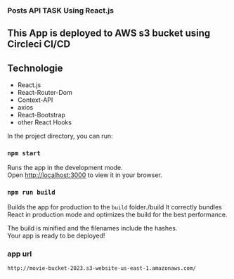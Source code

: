 ### Posts API TASK Using React.js

## This App is deployed to AWS s3 bucket using Circleci CI/CD

## Technologie

- React.js
- React-Router-Dom
- Context-API
- axios
- React-Bootstrap
- other React Hooks

In the project directory, you can run:

### `npm start`

Runs the app in the development mode.\
Open [http://localhost:3000](http://localhost:3000) to view it in your browser.

### `npm run build`

Builds the app for production to the `build` folder./build
It correctly bundles React in production mode and optimizes the build for the best performance.

The build is minified and the filenames include the hashes.\
Your app is ready to be deployed!

### app url

```
http://movie-bucket-2023.s3-website-us-east-1.amazonaws.com/
```
